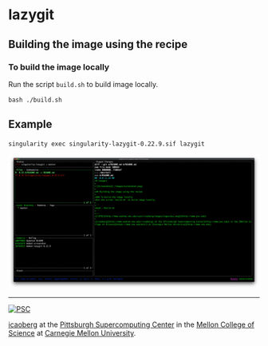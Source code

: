 # lazygit

## Building the image using the recipe

### To build the image locally
Run the script `build.sh` to build image locally.

```
bash ./build.sh
```

## Example
```
singularity exec singularity-lazygit-0.22.9.sif lazygit
```

![Screenshot](/images/screenshot.png)

---
[![PSC](http://www.andrew.cmu.edu/user/icaoberg/images/logos/psc.png)](http://www.psc.edu)

[icaoberg](http://www.andrew.cmu.edu/~icaoberg) at the [Pittsburgh Supercomputing Center](http://www.psc.edu) in the [Mellon College of Science](https://www.cmu.edu/mcs/) at [Carnegie Mellon University](http://www.cmu.edu).
